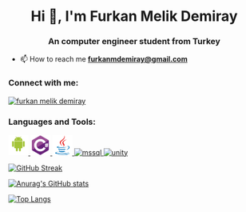 <h1 align="center">Hi 👋, I'm Furkan Melik Demiray</h1>
<h3 align="center">An computer engineer student from Turkey</h3>

- 📫 How to reach me **furkanmdemiray@gmail.com**

<h3 align="left">Connect with me:</h3>
<p align="left">
<a href="https://www.linkedin.com/in/furkan-melik-demiray-661b11233" target="blank"><img align="center" src="https://raw.githubusercontent.com/rahuldkjain/github-profile-readme-generator/master/src/images/icons/Social/linked-in-alt.svg" alt="furkan melik demiray" height="30" width="40" /></a>
</p>

<h3 align="left">Languages and Tools:</h3>
<p align="left"> <a href="https://developer.android.com" target="_blank" rel="noreferrer"> <img src="https://raw.githubusercontent.com/devicons/devicon/master/icons/android/android-original-wordmark.svg" alt="android" width="40" height="40"/> </a> <a href="https://www.w3schools.com/cs/" target="_blank" rel="noreferrer"> <img src="https://raw.githubusercontent.com/devicons/devicon/master/icons/csharp/csharp-original.svg" alt="csharp" width="40" height="40"/> </a> <a href="https://www.java.com" target="_blank" rel="noreferrer"> <img src="https://raw.githubusercontent.com/devicons/devicon/master/icons/java/java-original.svg" alt="java" width="40" height="40"/> </a> <a href="https://www.microsoft.com/en-us/sql-server" target="_blank" rel="noreferrer"> <img src="https://www.svgrepo.com/show/303229/microsoft-sql-server-logo.svg" alt="mssql" width="40" height="40"/> </a> <a href="https://unity.com/" target="_blank" rel="noreferrer"> <img src="https://www.vectorlogo.zone/logos/unity3d/unity3d-icon.svg" alt="unity" width="40" height="40"/> </a> </p>

[![GitHub Streak](https://streak-stats.demolab.com/?user=DenverCoder1)](https://git.io/streak-stats)

[![Anurag's GitHub stats](https://github-readme-stats.vercel.app/api?username=FurkanMDemiray)](https://github.com/anuraghazra/github-readme-stats)

[![Top Langs](https://github-readme-stats.vercel.app/api/top-langs/?username=FurkanMDemiray)](https://github.com/anuraghazra/github-readme-stats)
